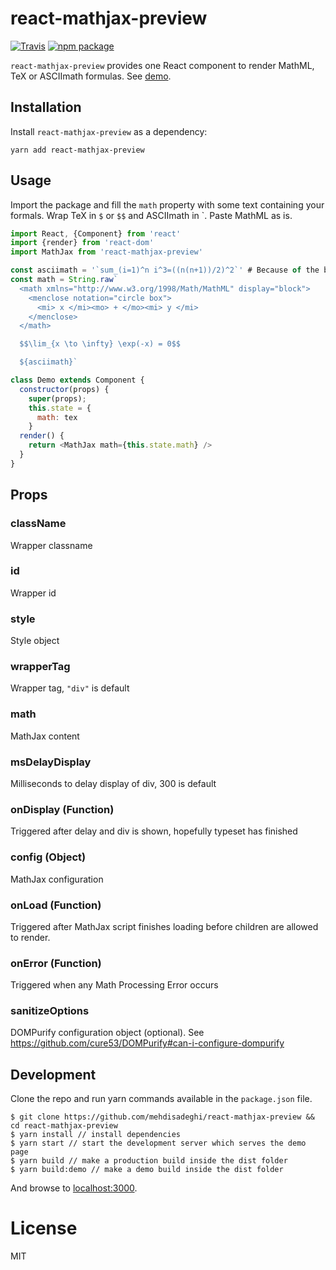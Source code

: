 # react-mathjax-preview

[![Travis][build-badge]][build]
[![npm package][npm-badge]][npm]

`react-mathjax-preview` provides one React component to render MathML, TeX or ASCIImath formulas. See [demo](https://focused-tesla-b6fe0a.netlify.com/).

## Installation
Install `react-mathjax-preview` as a dependency:

```
yarn add react-mathjax-preview
```

## Usage
Import the package and fill the `math` property with some text containing your formals. Wrap TeX in `$` or `$$` and ASCIImath in \`. Paste MathML as is.

```js
import React, {Component} from 'react'
import {render} from 'react-dom'
import MathJax from 'react-mathjax-preview'

const asciimath = '`sum_(i=1)^n i^3=((n(n+1))/2)^2`' # Because of the backtick
const math = String.raw`
  <math xmlns="http://www.w3.org/1998/Math/MathML" display="block">
    <menclose notation="circle box">
      <mi> x </mi><mo> + </mo><mi> y </mi>
    </menclose>
  </math>

  $$\lim_{x \to \infty} \exp(-x) = 0$$

  ${asciimath}`

class Demo extends Component {
  constructor(props) {
    super(props);
    this.state = {
      math: tex
    }
  render() {
    return <MathJax math={this.state.math} />
  }
}
```

## Props

### className
Wrapper classname

### id
Wrapper id

### style
Style object

### wrapperTag
Wrapper tag, `"div"` is default

### math
MathJax content

### msDelayDisplay
Milliseconds to delay display of div, 300 is default

### onDisplay (Function)
Triggered after delay and div is shown, hopefully typeset has finished

### config (Object)
MathJax configuration

### onLoad (Function)
Triggered after MathJax script finishes loading before children are allowed to render.

### onError (Function)
Triggered when any Math Processing Error occurs

### sanitizeOptions
DOMPurify configuration object (optional). See https://github.com/cure53/DOMPurify#can-i-configure-dompurify

## Development
Clone the repo and run yarn commands available in the `package.json` file.

```
$ git clone https://github.com/mehdisadeghi/react-mathjax-preview && cd react-mathjax-preview
$ yarn install // install dependencies
$ yarn start // start the development server which serves the demo page
$ yarn build // make a production build inside the dist folder
$ yarn build:demo // make a demo build inside the dist folder
```

And browse to [localhost:3000](http://localhost:3000).

# License
MIT

[build-badge]: https://img.shields.io/travis/mehdisadeghi/react-mathjax-preview/master
[build]: https://travis-ci.org/mehdisadeghi/react-mathjax-preview

[npm-badge]: https://img.shields.io/npm/v/react-mathjax-preview
[npm]: https://www.npmjs.org/package/react-mathjax-preview

[coveralls-badge]: https://img.shields.io/coveralls/mehdisadeghi/react-mathjax-preview/master
[coveralls]: https://coveralls.io/github/mehdisadeghi/react-mathjax-preview
